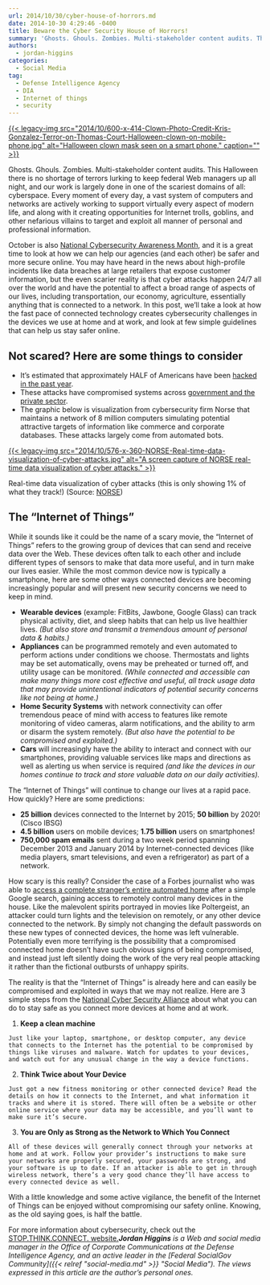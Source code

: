 ```yaml
---
url: 2014/10/30/cyber-house-of-horrors.md
date: 2014-10-30 4:29:46 -0400
title: Beware the Cyber Security House of Horrors!
summary: 'Ghosts. Ghouls. Zombies. Multi-stakeholder content audits. This Halloween there is no shortage of terrors lurking to keep federal Web managers up all night, and our work is largely done in one of the scariest domains of all: cyberspace. Every moment of every day, a vast system of computers and networks are actively working to support'
authors:
  - jordan-higgins
categories:
  - Social Media
tag:
  - Defense Intelligence Agency
  - DIA
  - Internet of things
  - security
---
```


[{{< legacy-img src="2014/10/600-x-414-Clown-Photo-Credit-Kris-Gonzalez-Terror-on-Thomas-Court-Halloween-clown-on-mobile-phone.jpg" alt="Halloween clown mask seen on a smart phone." caption="" >}}](https://s3.amazonaws.com/sitesusa/wp-content/uploads/sites/212/2014/10/600-x-414-Clown-Photo-Credit-Kris-Gonzalez-Terror-on-Thomas-Court-Halloween-clown-on-mobile-phone.jpg) 

Ghosts. Ghouls. Zombies. Multi-stakeholder content audits. This Halloween there is no shortage of terrors lurking to keep federal Web managers up all night, and our work is largely done in one of the scariest domains of all: cyberspace. Every moment of every day, a vast system of computers and networks are actively working to support virtually every aspect of modern life, and along with it creating opportunities for Internet trolls, goblins, and other nefarious villains to target and exploit all manner of personal and professional information.

October is also [National Cybersecurity Awareness Month](http://www.staysafeonline.org/ncsam/landing-page/), and it is a great time to look at how we can help our agencies (and each other) be safer and more secure online. You may have heard in the news about high-profile incidents like data breaches at large retailers that expose customer information, but the even scarier reality is that cyber attacks happen 24/7 all over the world and have the potential to affect a broad range of aspects of our lives, including transportation, our economy, agriculture, essentially anything that is connected to a network. In this post, we’ll take a look at how the fast pace of connected technology creates cybersecurity challenges in the devices we use at home and at work, and look at few simple guidelines that can help us stay safer online.

## Not scared? Here are some things to consider

  * It’s estimated that approximately HALF of Americans have been [hacked in the past year](http://money.cnn.com/2014/05/28/technology/security/hack-data-breach/).
  * These attacks have compromised systems across [government and the private sector](http://www.informationisbeautiful.net/visualizations/worlds-biggest-data-breaches-hacks/).
  * The graphic below is visualization from cybersecurity firm Norse that maintains a network of 8 million computers simulating potential attractive targets of information like commerce and corporate databases. These attacks largely come from automated bots.

[{{< legacy-img src="2014/10/576-x-360-NORSE-Real-time-data-visualization-of-cyber-attacks.jpg" alt="A screen capture of NORSE real-time data visualization of cyber attacks." >}}](https://s3.amazonaws.com/sitesusa/wp-content/uploads/sites/212/2014/10/576-x-360-NORSE-Real-time-data-visualization-of-cyber-attacks.jpg)
  
Real-time data visualization of cyber attacks (this is only showing 1% of what they track!) (Source: [NORSE](http://map.ipviking.com/))

## The “Internet of Things”

While it sounds like it could be the name of a scary movie, the “Internet of Things” refers to the growing group of devices that can send and receive data over the Web. These devices often talk to each other and include different types of sensors to make that data more useful, and in turn make our lives easier. While the most common device now is typically a smartphone, here are some other ways connected devices are becoming increasingly popular and will present new security concerns we need to keep in mind.

  * **Wearable devices** (example: FitBits, Jawbone, Google Glass) can track physical activity, diet, and sleep habits that can help us live healthier lives. _(But also store and transmit a tremendous amount of personal data & habits.)_
  * **Appliances** can be programmed remotely and even automated to perform actions under conditions we choose. Thermostats and lights may be set automatically, ovens may be preheated or turned off, and utility usage can be monitored. _(While connected and accessible can make many things more cost effective and useful, all track usage data that may provide unintentional indicators of potential security concerns like not being at home.)_
  * **Home Security Systems** with network connectivity can offer tremendous peace of mind with access to features like remote monitoring of video cameras, alarm notifications, and the ability to arm or disarm the system remotely. _(But also have the potential to be compromised and exploited.)_
  * **Cars** will increasingly have the ability to interact and connect with our smartphones, providing valuable services like maps and directions as well as alerting us when service is required _(and like the devices in our homes continue to track and store valuable data on our daily activities)._

The “Internet of Things” will continue to change our lives at a rapid pace. How quickly? Here are some predictions:

  * **25 billion** devices connected to the Internet by 2015; **50 billion** by 2020! (Cisco IBSG)
  * **4.5 billion** users on mobile devices; **1.75 billion** users on smartphones!
  * **750,000 spam emails** sent during a two week period spanning December 2013 and January 2014 by Internet-connected devices (like media players, smart televisions, and even a refrigerator) as part of a network.

How scary is this really? Consider the case of a Forbes journalist who was able to [access a complete stranger’s entire automated home](http://www.forbes.com/sites/kashmirhill/2013/07/26/smart-homes-hack/) after a simple Google search, gaining access to remotely control many devices in the house. Like the malevolent spirits portrayed in movies like Poltergeist, an attacker could turn lights and the television on remotely, or any other device connected to the network. By simply not changing the default passwords on these new types of connected devices, the home was left vulnerable. Potentially even more terrifying is the possibility that a compromised connected home doesn’t have such obvious signs of being compromised, and instead just left silently doing the work of the very real people attacking it rather than the fictional outbursts of unhappy spirits.

The reality is that the “Internet of Things” is already here and can easily be compromised and exploited in ways that we may not realize. Here are 3 simple steps from the [National Cyber Security Alliance](http://www.staysafeonline.org/ncsam/landing-page/) about what you can do to stay safe as you connect more devices at home and at work.

  1. **Keep a clean machine**
  
    Just like your laptop, smartphone, or desktop computer, any device that connects to the Internet has the potential to be compromised by things like viruses and malware. Watch for updates to your devices, and watch out for any unusual change in the way a device functions.
  2. **Think Twice about Your Device**
  
    Just got a new fitness monitoring or other connected device? Read the details on how it connects to the Internet, and what information it tracks and where it is stored. There will often be a website or other online service where your data may be accessible, and you’ll want to make sure it’s secure.
  3. **You are Only as Strong as the Network to Which You Connect**
  
    All of these devices will generally connect through your networks at home and at work. Follow your provider’s instructions to make sure your networks are properly secured, your passwords are strong, and your software is up to date. If an attacker is able to get in through wireless network, there’s a very good chance they’ll have access to every connected device as well.

With a little knowledge and some active vigilance, the benefit of the Internet of Things can be enjoyed without compromising our safety online. Knowing, as the old saying goes, is half the battle.

For more information about cybersecurity, check out the [STOP.THINK.CONNECT. website.](http://www.staysafeonline.org/stop-think-connect/)_**Jordan Higgins** is a Web and social media manager in the Office of Corporate Communications at the Defense Intelligence Agency, and an active leader in the [Federal SocialGov Community]({{< relref "social-media.md" >}} "Social Media"). The views expressed in this article are the author&#8217;s personal ones._